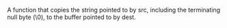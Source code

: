 A function that copies the string pointed to by src, including the terminating null byte (\0), to the buffer pointed to by dest.
